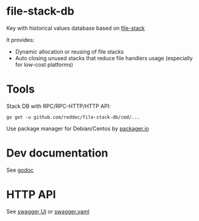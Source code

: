 # file-stack-db
Key with historical values database based on [file-stack](http://github.com/reddec/file-stack)

It provides:

* Dynamic allocation or reusing of file stacks
* Auto closing unused stacks that reduce file handlers usage (especially for low-cost platforms)

# Tools

Stack DB with RPC/RPC-HTTP/HTTP API:

    go get -u github.com/reddec/file-stack-db/cmd/...

Use package manager for Debian/Centos by [packager.io](https://packager.io/gh/reddec/file-stack-db)

# Dev documentation

See [godoc](http://godoc.org/github.com/reddec/file-stack-db)

# HTTP API

See [swagger UI](http://editor.swagger.io/#/?import=https://raw.githubusercontent.com/reddec/file-stack-db/master/swagger.yaml)
or [swagger.yaml](swagger.yaml)
